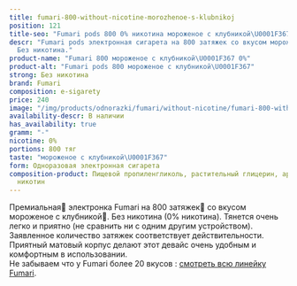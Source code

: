 ```yaml
---
title: fumari-800-without-nicotine-morozhenoe-s-klubnikoj
position: 121
title-seo: "Fumari pods 800 0% никотина мороженое с клубникой\U0001F367"
descr: "Fumari pods электронная сигарета на 800 затяжек со вкусом мороженое с клубникой\U0001F367.
  Без никотина."
product-name: "Fumari 800 мороженое с клубникой\U0001F367 0%"
product-alt: "Fumari pods 800 мороженое с клубникой\U0001F367"
strong: Без никотина
brand: Fumari
composition: e-sigarety
price: 240
image: "/img/products/odnorazki/fumari/without-nicotine/fumari-800-without-nicotine-morozhenoe-s-klubnikoj.png"
availability-descr: В наличии
has_availability: true
gramm: "-"
nicotine: 0%
portions: 800 тяг
taste: "мороженое с клубникой\U0001F367"
form: Одноразовая электронная сигарета
composition-product: Пищевой пропиленгликоль, растительный глицерин, ароматизатор,
  никотин
---
```


Премиальная🥇 электронка Fumari на 800 затяжек💨 со вкусом мороженое с клубникой🍧. Без никотина (0% никотина). Тянется очень легко и приятно (не сравнить ни с одним другим устройством). Заявленное количество затяжек соответствует действительности. Приятный матовый корпус делают этот девайс очень удобным и комфортным в использовании.<br>
Не забываем что у Fumari более 20 вкусов : [смотреть всю линейку Fumari](/fumari).